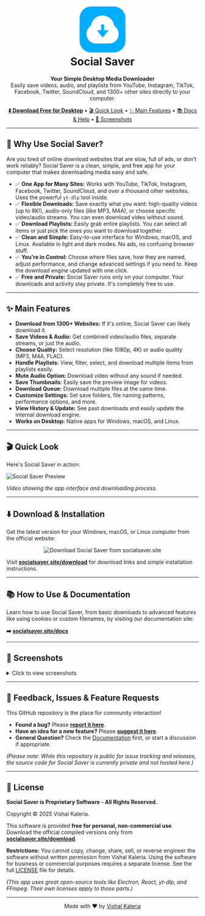 <h1 align="center">
  <img src="https://raw.githubusercontent.com/VishalKaleria/social-saver/main/public/icons/png/512x512.png" height="120" alt="Social Saver Logo">
  <br>
  Social Saver
</h1>

<p align="center">
  <strong>Your Simple Desktop Media Downloader</strong> <br>
  Easily save videos, audio, and playlists from YouTube, Instagram, TikTok, Facebook, Twitter, SoundCloud, and 1300+ other sites directly to your computer.
</p>

<p align="center">
  <a href="https://socialsaver.site/download"><strong>⬇️ Download Free for Desktop</strong></a> •
  <a href="#-quick-look">🎬 Quick Look</a> •
  <a href="#-main-features">✨ Main Features</a> •
  <a href="https://socialsaver.site/docs">📚 Docs & Help</a> •
  <a href="#-screenshots">📸 Screenshots</a>
</p>

---

## 🤔 Why Use Social Saver?

Are you tired of online download websites that are slow, full of ads, or don't work reliably? Social Saver is a clean, simple, and free app for your computer that makes downloading media easy and safe.

*   ✅ **One App for Many Sites:** Works with YouTube, TikTok, Instagram, Facebook, Twitter, SoundCloud, and over a thousand other websites. Uses the powerful `yt-dlp` tool inside.
*   ✅ **Flexible Downloads:** Save exactly what you want: high-quality videos (up to 8K!), audio-only files (like MP3, M4A), or choose specific video/audio streams. You can even download video without sound.
*   ✅ **Download Playlists:** Easily grab entire playlists. You can select all items or just pick the ones you want to download together.
*   ✅ **Clean and Simple:** Easy-to-use interface for Windows, macOS, and Linux. Available in light and dark modes. No ads, no confusing browser stuff.
*   ✅ **You're in Control:** Choose where files save, how they are named, adjust performance, and change advanced settings if you need to. Keep the download engine updated with one click.
*   ✅ **Free and Private:** Social Saver runs only on your computer. Your downloads and activity stay private. It's completely free to use.

---

## ✨ Main Features

*   **Download from 1300+ Websites:** If it's online, Social Saver can likely download it.
*   **Save Videos & Audio:** Get combined video/audio files, separate streams, or just the audio.
*   **Choose Quality:** Select resolution (like 1080p, 4K) or audio quality (MP3, M4A, FLAC).
*   **Handle Playlists:** View, filter, select, and download multiple items from playlists easily.
*   **Mute Audio Option:** Download video without any sound if needed.
*   **Save Thumbnails:** Easily save the preview image for videos.
*   **Download Queue:** Download multiple files at the same time.
*   **Customize Settings:** Set save folders, file naming patterns, performance options, and more.
*   **View History & Update:** See past downloads and easily update the internal download engine.
*   **Works on Desktop:** Native apps for Windows, macOS, and Linux.

---

## 🎬 Quick Look

Here's Social Saver in action:

![Social Saver Preview](https://raw.githubusercontent.com/VishalKaleria/social-saver/main/public/videos/social-saver-preview.gif)


*Video showing the app interface and downloading process.*

---

## ⬇️ Download & Installation

Get the latest version for your Windows, macOS, or Linux computer from the official website:

<p align="center">
 <a href="https://socialsaver.site/download" style="text-decoration: none;">
    <img src="https://img.shields.io/badge/Download%20Now%20-socialsaver.site-%237C3AED?style=for-the-badge&logo=download&logoColor=white" alt="Download Social Saver from socialsaver.site">
  </a>
</p>

Visit **[socialsaver.site/download](https://socialsaver.site/download)** for download links and simple installation instructions.

---

## 📚 How to Use & Documentation

Learn how to use Social Saver, from basic downloads to advanced features like using cookies or custom filenames, by visiting our documentation site:

**➡️ [socialsaver.site/docs](https://socialsaver.site/docs)**

---

## 📸 Screenshots

<details>
<summary>Click to view screenshots</summary>

*(Screenshots remain the same as your previous version)*

**1. Downloading a Single Video**
![Choosing download options for a single video](https://raw.githubusercontent.com/VishalKaleria/social-saver/main/public/screenshots/downloding-a-video-in-social-saver.png)

**2. Managing Playlist Downloads**
![Managing and downloading items from a playlist](https://raw.githubusercontent.com/VishalKaleria/social-saver/main/public/screenshots/downloading-playlist.png)

**3. Download History Page**
![Viewing the download history page with completed and failed items](https://raw.githubusercontent.com/VishalKaleria/social-saver/main/public/screenshots/download-history-page.png)

**4. Managing the Download Engine (Binaries)**
![Checking and updating the yt-dlp download engine](https://raw.githubusercontent.com/VishalKaleria/social-saver/main/public/screenshots/binary-management-page.png)

**5. Application Settings**
![Configuring various application settings like paths, formats, and filenames](https://raw.githubusercontent.com/VishalKaleria/social-saver/main/public/screenshots/social-saver-settings.png)

</details>

---

## 💬 Feedback, Issues & Feature Requests

This GitHub repository is the place for community interaction!

*   **Found a bug?** Please [**report it here**](https://github.com/vishalkaleria/social-saver/issues/new?template=bug_report.md).
*   **Have an idea for a new feature?** Please [**suggest it here**](https://github.com/vishalkaleria/social-saver/issues/new?template=feature_request.md).
*   **General Question?** Check the [Documentation](https://socialsaver.site/docs) first, or start a discussion if appropriate.

*(Please note: While this repository is public for issue tracking and releases, the source code for Social Saver is currently private and not hosted here.)*

---

## 📜 License

**Social Saver is Proprietary Software - All Rights Reserved.**

Copyright © 2025 Vishal Kaleria.

This software is provided **free for personal, non-commercial use**. Download the official compiled versions only from **[socialsaver.site/download](https://socialsaver.site/download)**.

**Restrictions:** You cannot copy, change, share, sell, or reverse engineer the software without written permission from Vishal Kaleria. Using the software for business or commercial purposes requires a separate license. See the full [LICENSE](LICENSE) file for details.

*(This app uses great open-source tools like Electron, React, yt-dlp, and FFmpeg. Their own licenses apply to those parts.)*

---

<p align="center">
  Made with ❤️ by <a href="https://github.com/vishalkaleria">Vishal Kaleria</a>
</p>
